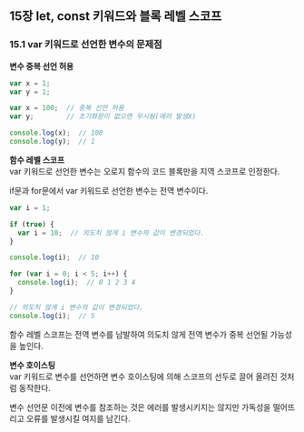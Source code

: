 ## 15장 let, const 키워드와 블록 레벨 스코프

### 15.1 var 키워드로 선언한 변수의 문제점

**변수 중복 선언 허용**
<br>
```javascript
var x = 1;
var y = 1;

var x = 100;  // 중복 선언 허용
var y;        // 초기화문이 없으면 무시됨(에러 발생X)

console.log(x);  // 100
console.log(y);  // 1
```

**함수 레벨 스코프**
<br>
var 키워드로 선언한 변수는 오로지 함수의 코드 블록만을 지역 스코프로 인정한다.
  
if문과 for문에서 var 키워드로 선언한 변수는 전역 변수이다.

```javascript
var i = 1;

if (true) {
  var i = 10;  // 의도치 않게 i 변수의 값이 변경되었다.
}

console.log(i);  // 10

for (var i = 0; i < 5; i++) {
  console.log(i);  // 0 1 2 3 4
}

// 의도치 않게 i 변수의 값이 변경되었다.
console.log(i);  // 5
```

함수 레벨 스코프는 전역 변수를 남발하여 의도치 않게 전역 변수가 중복 선언될 가능성을 높인다.

**변수 호이스팅**
<br>
var 키워드로 변수를 선언하면 변수 호이스팅에 의해 스코프의 선두로 끌어 올려진 것처럼 동작한다.

변수 선언문 이전에 변수를 참조하는 것은 에러를 발생시키지는 않지만 가독성을 떨어뜨리고 오류를 발생시킬 여지를 남긴다.
